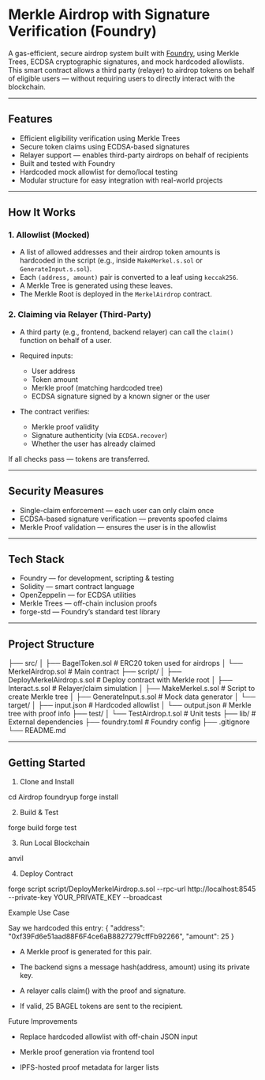 # Merkle Airdrop with Signature Verification (Foundry)

A gas-efficient, secure airdrop system built with [Foundry](https://book.getfoundry.sh/), using Merkle Trees, ECDSA cryptographic signatures, and mock hardcoded allowlists. This smart contract allows a third party (relayer) to airdrop tokens on behalf of eligible users — without requiring users to directly interact with the blockchain.

---

## Features

- Efficient eligibility verification using Merkle Trees  
- Secure token claims using ECDSA-based signatures  
- Relayer support — enables third-party airdrops on behalf of recipients  
- Built and tested with Foundry  
- Hardcoded mock allowlist for demo/local testing  
- Modular structure for easy integration with real-world projects

---

## How It Works

### 1. Allowlist (Mocked)

- A list of allowed addresses and their airdrop token amounts is hardcoded in the script (e.g., inside `MakeMerkel.s.sol` or `GenerateInput.s.sol`).
- Each `(address, amount)` pair is converted to a leaf using `keccak256`.
- A Merkle Tree is generated using these leaves.
- The Merkle Root is deployed in the `MerkelAirdrop` contract.

### 2. Claiming via Relayer (Third-Party)

- A third party (e.g., frontend, backend relayer) can call the `claim()` function on behalf of a user.
- Required inputs:
  - User address
  - Token amount
  - Merkle proof (matching hardcoded tree)
  - ECDSA signature signed by a known signer or the user

- The contract verifies:
  - Merkle proof validity
  - Signature authenticity (via `ECDSA.recover`)
  - Whether the user has already claimed

If all checks pass — tokens are transferred.

---

## Security Measures

- Single-claim enforcement — each user can only claim once  
- ECDSA-based signature verification — prevents spoofed claims  
- Merkle Proof validation — ensures the user is in the allowlist

---

## Tech Stack

- Foundry — for development, scripting & testing  
- Solidity — smart contract language  
- OpenZeppelin — for ECDSA utilities  
- Merkle Trees — off-chain inclusion proofs  
- forge-std — Foundry’s standard test library

---

## Project Structure

├── src/
│ ├── BagelToken.sol # ERC20 token used for airdrops
│ └── MerkelAirdrop.sol # Main contract
├── script/
│ ├── DeployMerkelAirdrop.s.sol # Deploy contract with Merkle root
│ ├── Interact.s.sol # Relayer/claim simulation
│ ├── MakeMerkel.s.sol # Script to create Merkle tree
│ ├── GenerateInput.s.sol # Mock data generator
│ └── target/
│ ├── input.json # Hardcoded allowlist
│ └── output.json # Merkle tree with proof info
├── test/
│ └── TestAirdrop.t.sol # Unit tests
├── lib/ # External dependencies
├── foundry.toml # Foundry config
├── .gitignore
└── README.md

---


## Getting Started

1. Clone and Install

cd Airdrop
foundryup
forge install

2. Build & Test

forge build
forge test

3. Run Local Blockchain

anvil

4. Deploy Contract

forge script script/DeployMerkelAirdrop.s.sol --rpc-url http://localhost:8545 --private-key YOUR_PRIVATE_KEY --broadcast


Example Use Case

Say we hardcoded this entry:
{
  "address": "0xf39Fd6e51aad88F6F4ce6aB8827279cffFb92266",
  "amount": 25
}

- A Merkle proof is generated for this pair.

- The backend signs a message hash(address, amount) using its private key.

- A relayer calls claim() with the proof and signature.

- If valid, 25 BAGEL tokens are sent to the recipient.


Future Improvements

- Replace hardcoded allowlist with off-chain JSON input

- Merkle proof generation via frontend tool

- IPFS-hosted proof metadata for larger lists

